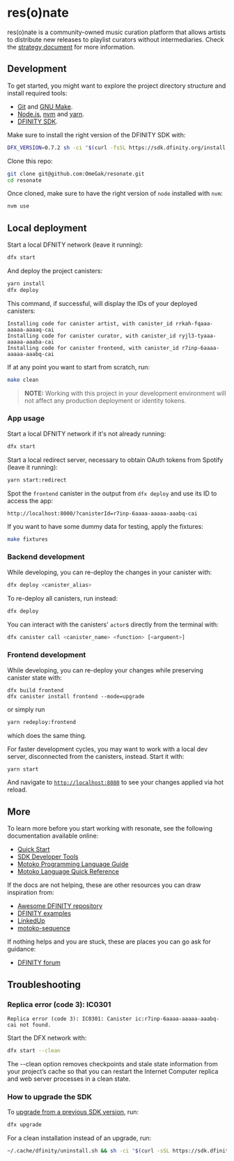 # res(o)nate

res(o)nate is a community-owned music curation platform that allows artists to distribute new releases to playlist curators without intermediaries. Check the [strategy document](doc/strategy.md) for more information.

## Development

To get started, you might want to explore the project directory structure and install required tools:
- [Git](https://git-scm.com/downloads) and [GNU Make](https://www.gnu.org/software/make/).
- [Node.js](https://nodejs.org/en/download/), [nvm](https://github.com/nvm-sh/nvm) and [yarn](https://classic.yarnpkg.com/).
- [DFINITY SDK](https://sdk.dfinity.org/).

Make sure to install the right version of the DFINITY SDK with:

```sh
DFX_VERSION=0.7.2 sh -ci "$(curl -fsSL https://sdk.dfinity.org/install.sh)"
```

Clone this repo:

```sh
git clone git@github.com:OmeGak/resonate.git
cd resonate
```

Once cloned, make sure to have the right version of `node` installed with `nvm`:

```sh
nvm use
```

## Local deployment

Start a local DFNITY network (leave it running):

```sh
dfx start
```

And deploy the project canisters:

```sh
yarn install
dfx deploy
```

This command, if successful, will display the IDs of your deployed canisters:

```
Installing code for canister artist, with canister_id rrkah-fqaaa-aaaaa-aaaaq-cai
Installing code for canister curator, with canister_id ryjl3-tyaaa-aaaaa-aaaba-cai
Installing code for canister frontend, with canister_id r7inp-6aaaa-aaaaa-aaabq-cai
```

If at any point you want to start from scratch, run:

```sh
make clean
```

> **NOTE:** Working with this project in your development environment will not affect any production deployment or identity tokens.

### App usage

Start a local DFNITY network if it's not already running:

```sh
dfx start
```

Start a local redirect server, necessary to obtain OAuth tokens from Spotify (leave it running):

```sh
yarn start:redirect
```

Spot the `frontend` canister in the output from `dfx deploy` and use its ID to access the app:

```
http://localhost:8000/?canisterId=r7inp-6aaaa-aaaaa-aaabq-cai
```

If you want to have some dummy data for testing, apply the fixtures:

```sh
make fixtures
```

### Backend development

While developing, you can re-deploy the changes in your canister with:

```sh
dfx deploy <canister_alias>
```

To re-deploy all canisters, run instead:

```sh
dfx deploy
```

You can interact with the canisters' `actor`s directly from the terminal with:

```sh
dfx canister call <canister_name> <function> [<argument>]
```

### Frontend development

While developing, you can re-deploy your changes while preserving canister state with:

```
dfx build frontend
dfx canister install frontend --mode=upgrade
```

or simply run

```sh
yarn redeploy:frontend
```

which does the same thing.

For faster development cycles, you may want to work with a local dev server, disconnected from the canisters, instead. Start it with:

```sh
yarn start
```

And navigate to [`http://localhost:8080`](http://localhost:8080) to see your changes applied via hot reload.

## More

To learn more before you start working with resonate, see the following documentation available online:
- [Quick Start](https://sdk.dfinity.org/docs/quickstart/quickstart.html)
- [SDK Developer Tools](https://sdk.dfinity.org/docs/developers-guide/sdk-guide.html)
- [Motoko Programming Language Guide](https://sdk.dfinity.org/docs/language-guide/motoko.html)
- [Motoko Language Quick Reference](https://sdk.dfinity.org/docs/language-guide/language-manual.html)

If the docs are not helping, these are other resources you can draw inspiration from:
- [Awesome DFINITY repository](https://github.com/dfinity/awesome-dfinity)
- [DFINITY examples](https://github.com/dfinity/examples)
- [LinkedUp](https://github.com/dfinity/linkedup)
- [motoko-sequence](https://github.com/matthewhammer/motoko-sequence)

If nothing helps and you are stuck, these are places you can go ask for guidance:
- [DFINITY forum](https://forum.dfinity.org/)

## Troubleshooting

### Replica error (code 3): IC0301

```
Replica error (code 3): IC0301: Canister ic:r7inp-6aaaa-aaaaa-aaabq-cai not found.
```

Start the DFX network with:

```sh
dfx start --clean
```

The --clean option removes checkpoints and stale state information from your project’s cache so that you can restart the Internet Computer replica and web server processes in a clean state.

### How to upgrade the SDK

To [upgrade from a previous SDK version](https://sdk.dfinity.org/docs/developers-guide/install-upgrade-remove.html#_upgrading_to_the_latest_version), run:
```sh
dfx upgrade
```

For a clean installation instead of an upgrade, run:
```sh
~/.cache/dfinity/uninstall.sh && sh -ci "$(curl -sSL https://sdk.dfinity.org/install.sh)"
```
